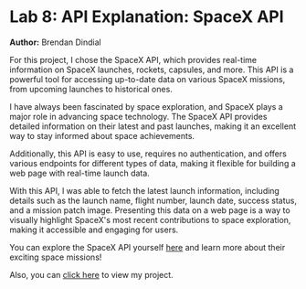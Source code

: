 # Lab 8: API Explanation: SpaceX API

**Author:** Brendan Dindial

For this project, I chose the SpaceX API, which provides real-time information on SpaceX launches, rockets, capsules, and more. This API is a powerful tool for accessing up-to-date data on various SpaceX missions, from upcoming launches to historical ones.

I have always been fascinated by space exploration, and SpaceX plays a major role in advancing space technology. The SpaceX API provides detailed information on their latest and past launches, making it an excellent way to stay informed about space achievements.

Additionally, this API is easy to use, requires no authentication, and offers various endpoints for different types of data, making it flexible for building a web page with real-time launch data.

With this API, I was able to fetch the latest launch information, including details such as the launch name, flight number, launch date, success status, and a mission patch image. Presenting this data on a web page is a way to visually highlight SpaceX's most recent contributions to space exploration, making it accessible and engaging for users.

You can explore the SpaceX API yourself [here](https://api.spacexdata.com) and learn more about their exciting space missions!

Also, you can [click here](https://brendandindialsece.github.io/lab8/) to view my project.
